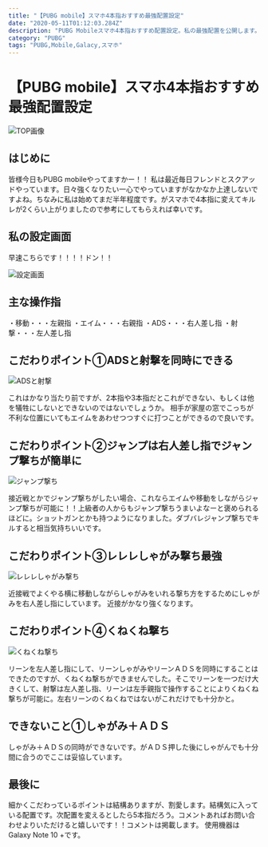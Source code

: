 ```yaml
---
title: "【PUBG mobile】スマホ4本指おすすめ最強配置設定"
date: "2020-05-11T01:12:03.284Z"
description: "PUBG Mobileスマホ4本指おすすめ配置設定。私の最強配置を公開します。こだわり配置なので参考にしていただければと思います。私は始めてまだ半年程度です。がスマホで4本指に変えてキルレが2くらい上がりました"
category: "PUBG"
tags: "PUBG,Mobile,Galacy,スマホ"
---
```


# 【PUBG mobile】スマホ4本指おすすめ最強配置設定

![TOP画像](https://paper-attachments.dropbox.com/s_3CB7BC154F836C064B571052768F7260D1082B7481843952815A69F8BFF1322A_1589177876805_Screenshot_20200511-151651_PUBG+MOBILE.jpg)

## はじめに

皆様今日もPUBG mobileやってますかー！！
私は最近毎日フレンドとスクアッドやっています。日々強くなりたい一心でやっていますがなかなか上達しないですよね。ちなみに私は始めてまだ半年程度です。がスマホで4本指に変えてキルレが2くらい上がりましたので参考にしてもらえれば幸いです。


## 私の設定画面

早速こちらです！！！！ドン！！

![設定画面](https://paper-attachments.dropbox.com/s_3CB7BC154F836C064B571052768F7260D1082B7481843952815A69F8BFF1322A_1589177891151_Screenshot_20200511-151619_PUBG+MOBILE.jpg)



## 主な操作指

・移動・・・左親指
・エイム・・・右親指
・ADS・・・右人差し指
・射撃・・・左人差し指


## こだわりポイント①ADSと射撃を同時にできる
![ADSと射撃](https://paper-attachments.dropbox.com/s_3CB7BC154F836C064B571052768F7260D1082B7481843952815A69F8BFF1322A_1589178258972_image.png)


これはかなり当たり前ですが、2本指や3本指だとこれができない、もしくは他を犠牲にしないとできないのではないでしょうか。
相手が家屋の窓でこっちが不利な位置にいてもエイムをあわせつつすぐに打つことができるので良いです。


## こだわりポイント②ジャンプは右人差し指でジャンプ撃ちが簡単に
![ジャンプ撃ち](https://paper-attachments.dropbox.com/s_3CB7BC154F836C064B571052768F7260D1082B7481843952815A69F8BFF1322A_1589178386281_image.png)


接近戦とかでジャンプ撃ちがしたい場合、これならエイムや移動をしながらジャンプ撃ちが可能に！！上級者の人からもジャンプ撃ちうまいよなーと褒められるほどに。ショットガンとかも持つようになりました。ダブバレジャンプ撃ちでキルすると相当気持ちいいです。


## こだわりポイント③レレレしゃがみ撃ち最強
![レレレしゃがみ撃ち](https://paper-attachments.dropbox.com/s_3CB7BC154F836C064B571052768F7260D1082B7481843952815A69F8BFF1322A_1589178583223_image.png)


近接戦でよくやる横に移動しながらしゃがみをいれる撃ち方をするためにしゃがみを右人差し指にしています。
近接がかなり強くなります。


## こだわりポイント④くねくね撃ち
![くねくね撃ち](https://paper-attachments.dropbox.com/s_3CB7BC154F836C064B571052768F7260D1082B7481843952815A69F8BFF1322A_1589179148233_image.png)


リーンを左人差し指にして、リーンしゃがみやリーンＡＤＳを同時にすることはできたのですが、くねくね撃ちができませんでした。そこでリーンを一つだけ大きくして、射撃は左人差し指、リーンは左手親指で操作することによりくねくね撃ちが可能に。左右リーンのくねくねではないがこれだけでも十分かと。


## できないこと①しゃがみ＋ＡＤＳ

しゃがみ＋ＡＤＳの同時ができないです。がＡＤＳ押した後にしゃがんでも十分間に合うのでここは妥協しています。


## 最後に

細かくこだわっているポイントは結構ありますが、割愛します。結構気に入っている配置です。次配置を変えるとしたら5本指だろう。コメントあればお問い合わせよりいただけると嬉しいです！！コメントは掲載します。
使用機器はGalaxy Note 10 +です。




